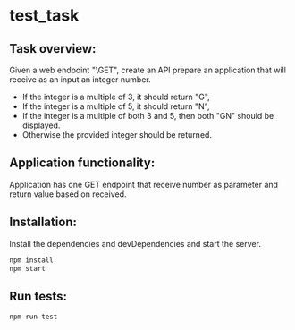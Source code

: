 # test_task

## Task overview:
Given a web endpoint "\GET", create an API prepare an application that will receive as an input an integer number.

- If the integer is a multiple of 3, it should return "G",
- If the integer is a multiple of 5, it should return "N",
- If the integer is a multiple of both 3 and 5, then both "GN" should be displayed. 
- Otherwise the provided integer should be returned.

## Application functionality:
Application has one GET endpoint that receive number as parameter and return value based on received.

## Installation:

Install the dependencies and devDependencies and start the server.

```sh
npm install
npm start
```

## Run tests:

```sh
npm run test
```
